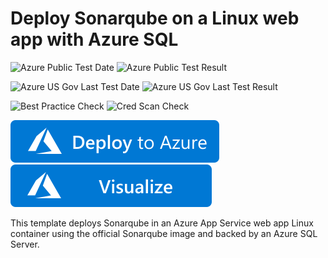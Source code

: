 # Deploy Sonarqube on a Linux web app with Azure SQL

![Azure Public Test Date](https://azurequickstartsservice.blob.core.windows.net/badges/101-webapp-linux-sonarqube-azuresql/PublicLastTestDate.svg)
![Azure Public Test Result](https://azurequickstartsservice.blob.core.windows.net/badges/101-webapp-linux-sonarqube-azuresql/PublicDeployment.svg)

![Azure US Gov Last Test Date](https://azurequickstartsservice.blob.core.windows.net/badges/101-webapp-linux-sonarqube-azuresql/FairfaxLastTestDate.svg)
![Azure US Gov Last Test Result](https://azurequickstartsservice.blob.core.windows.net/badges/101-webapp-linux-sonarqube-azuresql/FairfaxDeployment.svg)

![Best Practice Check](https://azurequickstartsservice.blob.core.windows.net/badges/101-webapp-linux-sonarqube-azuresql/BestPracticeResult.svg)
![Cred Scan Check](https://azurequickstartsservice.blob.core.windows.net/badges/101-webapp-linux-sonarqube-azuresql/CredScanResult.svg)

[![Deploy To Azure](https://raw.githubusercontent.com/Azure/azure-quickstart-templates/master/1-CONTRIBUTION-GUIDE/images/deploytoazure.svg?sanitize=true)]("https://portal.azure.com/#create/Microsoft.Template/uri/https%3A%2F%2Fraw.githubusercontent.com%2FAzure%2Fazure-quickstart-templates%2Fmaster%2F101-webapp-linux-sonarqube-azuresql%2Fazuredeploy.json")  [![Visualize](https://raw.githubusercontent.com/Azure/azure-quickstart-templates/master/1-CONTRIBUTION-GUIDE/images/visualizebutton.svg?sanitize=true)]("http://armviz.io/#/?load=https%3A%2F%2Fraw.githubusercontent.com%2FAzure%2Fazure-quickstart-templates%2Fmaster%2F101-webapp-linux-sonarqube-azuresql%2Fazuredeploy.json")
  


  


This template deploys Sonarqube in an Azure App Service web app Linux container
using the official Sonarqube image and backed by an Azure SQL Server.

